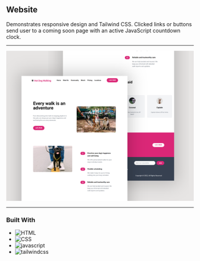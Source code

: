 ## Website

Demonstrates responsive design and Tailwind CSS. Clicked links or buttons send user to a coming soon page with an active JavaScript countdown clock.

---

![img](images/hotDogWalkingSetA.png)

---

### Built With

- ![HTML]
- ![CSS]
- ![javascript]
- ![tailwindcss]

[css]: https://img.shields.io/badge/css-1572B6?style=for-the-badge&logo=css3&logoColor=white
[html]: https://img.shields.io/badge/html5-%23E34F26.svg?style=for-the-badge&logo=html5&logoColor=white
[javascript]: https://img.shields.io/badge/javascript-F7DF1E?style=for-the-badge&logo=javascript&logoColor=white
[tailwindcss]: https://img.shields.io/badge/tailwindcss-06B6D4?style=for-the-badge&logo=tailwindcss&logoColor=white
